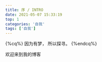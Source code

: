 ```yaml
---
title: 序 / INTRO
date: 2021-05-07 15:33:19
top: 1
categories: '自我'
tags: ['自我']
---
```


{%cq%}
因为有梦，
所以探寻。
{%endcq%}

欢迎来到我的博客

<!--more-->